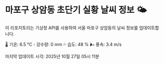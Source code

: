 
# 마포구 상암동 초단기 실황 날씨 정보 🌤️

이 리포지토리는 기상청 API를 사용하여 서울 마포구 상암동의 날씨 정보를 업데이트합니다. 

🌡️ 기온: 6.5 ℃
💧 강수량: 0 mm
💦 습도: 48 %
🌬️ 풍속: 3.4 m/s

마지막 업데이트 시각: 2025년 10월 27일 05시 11분    
